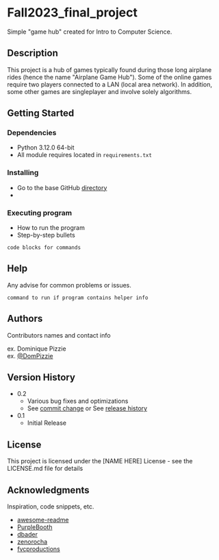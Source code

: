 # Fall2023_final_project
Simple "game hub" created for Intro to Computer Science.

## Description

This project is a hub of games typically found during those long airplane rides (hence the name "Airplane Game Hub"). Some of the online games require two players connected to a LAN (local area network). In addition, some other games are singleplayer and involve solely algorithms.

## Getting Started

### Dependencies

* Python 3.12.0 64-bit
* All module requires located in `requirements.txt`

### Installing

* Go to the base GitHub [directory](https://github.com/Ebarringer2/Airplane-Game-Hub)
* 

### Executing program

* How to run the program
* Step-by-step bullets
```
code blocks for commands
```

## Help

Any advise for common problems or issues.
```
command to run if program contains helper info
```

## Authors

Contributors names and contact info

ex. Dominique Pizzie  
ex. [@DomPizzie](https://twitter.com/dompizzie)

## Version History

* 0.2
    * Various bug fixes and optimizations
    * See [commit change]() or See [release history]()
* 0.1
    * Initial Release

## License

This project is licensed under the [NAME HERE] License - see the LICENSE.md file for details

## Acknowledgments

Inspiration, code snippets, etc.
* [awesome-readme](https://github.com/matiassingers/awesome-readme)
* [PurpleBooth](https://gist.github.com/PurpleBooth/109311bb0361f32d87a2)
* [dbader](https://github.com/dbader/readme-template)
* [zenorocha](https://gist.github.com/zenorocha/4526327)
* [fvcproductions](https://gist.github.com/fvcproductions/1bfc2d4aecb01a834b46)